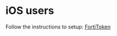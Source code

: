 # iOS users

Follow the instructions to setup: [FortiToken](https://github.com/divergence-wiki/corp/blob/main/iOS/FortiToken-setup.md)
